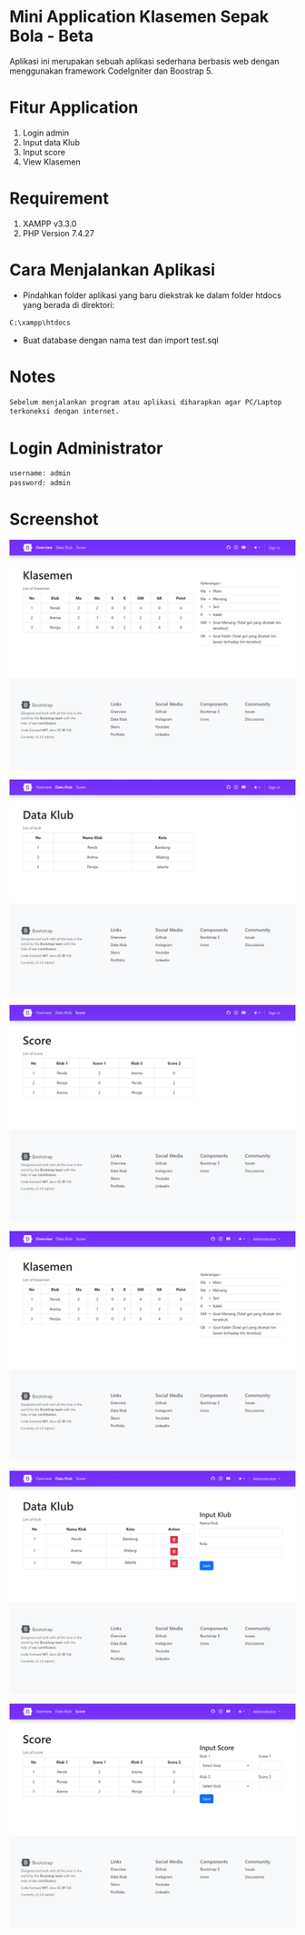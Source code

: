 # Mini Application Klasemen Sepak Bola - Beta

Aplikasi ini merupakan sebuah aplikasi sederhana berbasis web dengan menggunakan framework CodeIgniter dan Boostrap 5.

# Fitur Application

1. Login admin
2. Input data Klub
3. Input score
4. View Klasemen

# Requirement

1. XAMPP v3.3.0
2. PHP Version 7.4.27

# Cara Menjalankan Aplikasi

- Pindahkan folder aplikasi yang baru diekstrak ke dalam folder htdocs
  yang berada di direktori:
  
```bash
C:\xampp\htdocs
```

- Buat database dengan nama test dan import test.sql

# Notes

```bash
Sebelum menjalankan program atau aplikasi diharapkan agar PC/Laptop 
terkoneksi dengan internet.
```

# Login Administrator

```bash
username: admin
password: admin
```

# Screenshot

![Screenshot1](https://github.com/adee-wahyudi/test-mini-apps/blob/main/pictures/Screenshot1.png)

![Screenshot2](https://github.com/adee-wahyudi/test-mini-apps/blob/main/pictures/Screenshot2.png)

![Screenshot3](https://github.com/adee-wahyudi/test-mini-apps/blob/main/pictures/Screenshot3.png)

![Screenshot4](https://github.com/adee-wahyudi/test-mini-apps/blob/main/pictures/Screenshot4.png)

![Screenshot5](https://github.com/adee-wahyudi/test-mini-apps/blob/main/pictures/Screenshot5.png)

![Screenshot6](https://github.com/adee-wahyudi/test-mini-apps/blob/main/pictures/Screenshot6.png)
